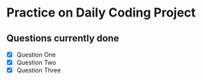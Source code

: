# Practice on Daily Coding Project

## Questions currently done
- [x] Question One
- [x] Question Two
- [x] Question Three